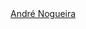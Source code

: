 <script type="text/javascript" src="https://platform.linkedin.com/badges/js/profile.js" async defer></script>
<div class="LI-profile-badge"  data-version="v1" data-size="large" data-locale="pt_BR" data-type="horizontal" data-theme="dark" data-vanity="andredrnogueira"><a class="LI-simple-link" href='https://pt.linkedin.com/in/andredrnogueira?trk=profile-badge'>André Nogueira</a></div>
